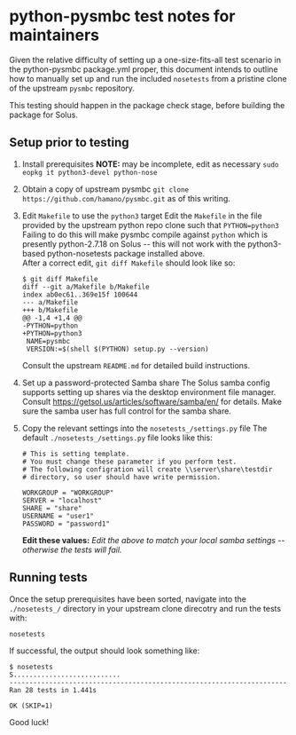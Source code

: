 # python-pysmbc test notes for maintainers

Given the relative difficulty of setting up a one-size-fits-all test scenario in the python-pysmbc package.yml proper, this document intends to outline how to manually set up and run the included `nosetests` from a pristine clone of the upstream `pysmbc` repository.

This testing should happen in the package check stage, before building the package for Solus.

## Setup prior to testing

1. Install prerequisites
**NOTE:** may be incomplete, edit as necessary
`sudo eopkg it python3-devel python-nose`

2. Obtain a copy of upstream pysmbc
`git clone https://github.com/hamano/pysmbc.git` as of this writing.

3. Edit `Makefile` to use the `python3` target
Edit the `Makefile` in the file provided by the upstream python repo clone such that `PYTHON=python3`  
Failing to do this will make pysmbc compile against `python` which is presently python-2.7.18 on Solus -- this will not work with the python3-based python-nosetests package installed above.  
After a correct edit, `git diff Makefile` should look like so:  
   ```
   $ git diff Makefile
   diff --git a/Makefile b/Makefile
   index ab0ec61..369e15f 100644
   --- a/Makefile
   +++ b/Makefile
   @@ -1,4 +1,4 @@
   -PYTHON=python
   +PYTHON=python3
    NAME=pysmbc
    VERSION:=$(shell $(PYTHON) setup.py --version)
   ```  
    Consult the upstream `README.md` for detailed build instructions.

4. Set up a password-protected Samba share
The Solus samba config supports setting up shares via the desktop environment file manager. Consult https://getsol.us/articles/software/samba/en/ for details. Make sure the samba user has full control for the samba share.

5. Copy the relevant settings into the `nosetests_/settings.py` file
   The default `./nosetests_/settings.py` file looks like this:
   ```
   # This is setting template.
   # You must change these parameter if you perform test.
   # The following configration will create \\server\share\testdir
   # directory, so user should have write permission.

   WORKGROUP = "WORKGROUP"
   SERVER = "localhost"
   SHARE = "share"
   USERNAME = "user1"
   PASSWORD = "password1"
   ```
   **Edit these values:** _Edit the above to match your local samba settings -- otherwise the tests will fail._

## Running tests

Once the setup prerequisites have been sorted, navigate into the `./nosetests_/` directory in your upstream clone direcotry and run the tests with:

`nosetests`

If successful, the output should look something like:

```
$ nosetests
S...........................
----------------------------------------------------------------------
Ran 28 tests in 1.441s

OK (SKIP=1)
```

Good luck!
